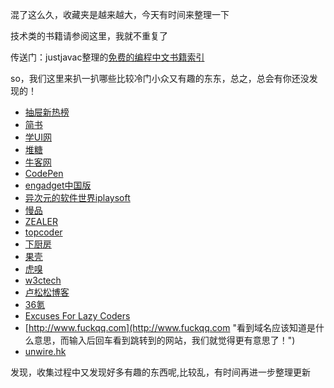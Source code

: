 混了这么久，收藏夹是越来越大，今天有时间来整理一下

技术类的书籍请参阅这里，我就不重复了

传送门：justjavac整理的[免费的编程中文书籍索引](https://github.com/justjavac/free-programming-books-zh_CN "免费的编程中文书籍索引")

so，我们这里来扒一扒哪些比较冷门小众又有趣的东东，总之，总会有你还没发现的！

- [抽屉新热榜](http://dig.chouti.com/user/itdig/1 "专收IT资讯的新热榜")
- [简书](http://www.jianshu.com/ "交流故事，沟通想法")
- [学UI网](http://www.xueui.cn/ "ui设计师学习教程平台")
- [堆糖](http://www.duitang.com/ "分享收集生活中的美好，遇见世界上的另外一个你")
- [牛客网](http://www.nowcoder.com/ "专业IT笔试面试备考平台")
- [CodePen](http://codepen.io/zhouwenbin/pen/JozNXQ "网站前端设计开发平台")
- [engadget中国版](http://cn.engadget.com/ "消费性电子产品新闻和评测")
- [异次元的软件世界iplaysoft](http://www.iplaysoft.com/ "软件改变生活！")
- [慢品](http://manpin.net/collect/go-to-the-fantasy-with-me/ "我很喜欢的一个音乐小站~")
- [ZEALER](http://www.zealer.com/ "独立电子产品测评机构")
- [topcoder](http://www.topcoder.com/ "Improve your skills. Get paid.")
- [下厨房](http://www.xiachufang.com/ "唯有美食与爱不可辜负")
- [果壳](http://www.guokr.com/ "科技有意思")
- [虎嗅](http://www.huxiu.com/ "有视角的、个性化商业资讯与交流平台")
- [w3ctech](http://www.w3ctech.com/ "中国最大的前端技术社区")
- [卢松松博客](http://lusongsong.com/ "关注草根创业者和站长的媒体博客")
- [36氪](http://36kr.com/ "关注互联网创业")
- [Excuses For Lazy Coders](http://programmingexcuses.com/ "据说只有程序员才能找出笑点来。。。")
- [http://www.fuckqq.com](http://www.fuckqq.com "看到域名应该知道是什么意思，而输入后回车看到跳转到的网站，我们就觉得更有意思了！")
- [unwire.hk](http://unwire.hk/ "玩生活，乐科技")

发现，收集过程中又发现好多有趣的东西呢,比较乱，有时间再进一步整理更新